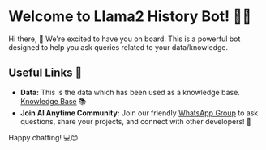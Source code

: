 # Welcome to Llama2 History Bot! 🚀🤖

Hi there, 👋 We're excited to have you on board. This is a powerful bot designed to help you ask queries related to your data/knowledge.

## Useful Links 🔗

- **Data:** This is the data which has been used as a knowledge base. [Knowledge Base](https://docs.chainlit.io) 📚
- **Join AI Anytime Community:** Join our friendly [WhatsApp Group](https://discord.gg/ZThrUxbAYw) to ask questions, share your projects, and connect with other developers! 💬

Happy chatting! 💻😊

